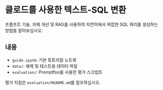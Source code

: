 # 클로드를 사용한 텍스트-SQL 변환

프롬프트 기술, 자체 개선 및 RAG를 사용하여 자연어에서 복잡한 SQL 쿼리를 생성하는 방법을 알아보십시오.

## 내용

- `guide.ipynb`: 기본 튜토리얼 노트북
- `data/`: 예제 및 테스트용 데이터 파일
- `evaluation/`: Promptfoo를 사용한 평가 스크립트

평가 지침은 `evaluation/README.md`를 참조하십시오.

